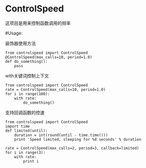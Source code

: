 # ControlSpeed  
这项目是用来控制函数调用的频率

#Usage:

装饰器使用方法
```
from controlspeed import ControlSpeed
@ControlSpeed(max_calls=10, period=1.0)
def do_something():
    pass
```

with关键词控制上下文
```
from controlspeed import ControlSpeed
rate = ControlSpeed(max_calls=10, period=1.0)
for i in range(100):
    with rate:
        do_something()
```

支持回调函数的控速
```
from controlspeed import ControlSpeed
import time
def limited(until):
    duration = int(round(until - time.time()))
    print 'Speed limited, sleeping for %d seconds' % duration

rate = ControlSpeed(max_calls=2, period=3, callback=limited)
for i in range(3):
    with rate:
        print i
```
